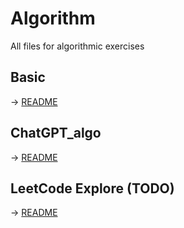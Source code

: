 # Algorithm
All files for algorithmic exercises

## Basic
-> [README](Basic/README.MD)

## ChatGPT_algo
-> [README](ChatGPT_algo/README.MD)

## LeetCode Explore (TODO)
-> [README](LeetCodeExplore/README.md)
